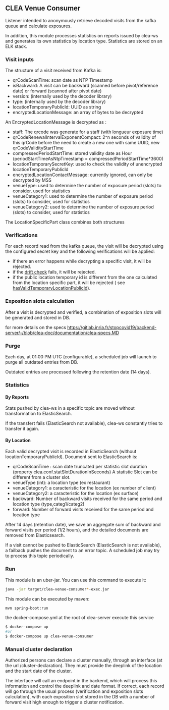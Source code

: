 ## CLEA Venue Consumer

Listener intended to anonymously retrieve decoded visits from the kafka queue and calculate exposures.

In addition, this module processes statistics on reports issued by clea-ws and generates its own statistics by location
type. Statistics are stored on an ELK stack.

### Visit inputs

The structure of a visit received from Kafka is:

- qrCodeScanTime: scan date as NTP Timestamp
- isBackward: A visit can be backward (scanned before pivot/reference date) or forward (scanned after pivot date)
- version: (internally used by the decoder library)
- type: (internally used by the decoder library)
- locationTemporaryPublicId: UUID as string
- encryptedLocationMessage: an array of bytes to be decrypted

An EncryptedLocationMessage is decrypted as :

- staff: The qrcode was generate for a staff (with longueur exposure time)
- qrCodeRenewalIntervalExponentCompact: 2^n seconds of validity of this qrCode before the need to create a new one with
  same UUID, new qrCodeValidityStartTime
- compressedPeriodStartTime: stored validity date as Hour (periodStartTimeAsNtpTimestamp =
  compressedPeriodStartTime\*3600)
- locationTemporarySecretKey: used to check the validity of unencrypted locationTemporaryPublicId
- encryptedLocationContactMessage: currently ignored, can only be decrypted by MSS
- venueType: used to determine the number of exposure period (slots) to consider, used for statistics
- venueCategory1: used to determine the number of exposure period (slots) to consider, used for statistics
- venueCategory2: used to determine the number of exposure period (slots) to consider, used for statistics

The LocationSpecificPart class combines both structures

### Verifications

For each record read from the kafka queue, the visit will be decrypted using the configured secret key and the following
verifications will be applied:

- if there an error happens while decrypting a specific visit, it will be rejected.
- if
  the [drift check]("https://hal.inria.fr/hal-03146022v3/document#processing-of-a-user-location-record-by-the-backend-server")
  fails, it will be rejected.
- if the public location temporary id is different from the one calculated from the location specific part, it will be
  rejected (
  see [hasValidTemporaryLocationPublicId]("src/main/java/fr/gouv/clea/consumer/service/impl/DecodedVisitService.java)).

### Exposition slots calculation

After a visit is decrypted and verified, a combination of exposition slots will be generated and stored in DB.

for more details on the
specs https://gitlab.inria.fr/stopcovid19/backend-server/-/blob/clea-doc/documentation/clea-specs.MD

### Purge

Each day, at 01:00 PM UTC (configurable), a scheduled job will launch to purge all outdated entries from DB.

Outdated entries are processed following the retention date (14 days).

### Statistics

#### By Reports

Stats pushed by clea-ws in a specific topic are moved without transformation to ElasticSearch.

If the transfert fails (ElasticSearch not available), clea-ws constantly tries to transfer it again.

#### By Location

Each valid decrypted visit is recorded in ElasticSearch (without locationTemporaryPublicId). Document sent to
ElasticSearch is:

- qrCodeScanTime : scan date truncated per statistic slot duration (property clea.conf.statSlotDurationInSeconds)
  A statistic Slot can be different from a cluster slot.
- venueType (int): a location type (ex restaurant)
- venueCategory1: a caracteristic for the location (ex number of client)
- venueCategory2: a caracteristic for the location (ex surface)
- backward: Number of backward visits received for the same period and location type (type,categ1/categ2)
- forward: Number of forward visits received for the same period and location type

After 14 days (retention date), we save an aggregate sum of backward and forward visits per period (1/2 hours), and the
detailed documents are removed from Elasticsearch.

If a visit cannot be pushed to ElasticSearch (ElasticSearch is not available), a failback pushes the document to an
error topic. A scheduled job may try to process this topic periodically.

### Run

This module is an uber-jar. You can use this command to execute it:

```bash
java -jar target/clea-venue-consumer*-exec.jar
```

This module can be executed by maven:

```bash
mvn spring-boot:run
```

the docker-compose.yml at the root of clea-server execute this service

```bash
$ docker-compose up
#or
$ docker-compose up clea-venue-consumer
```

### Manual cluster declaration

Authorized persons can declare a cluster manually, through an interface (at the url /cluster-declaration). They must
provide the deeplink of the location and the start date of the cluster.

The interface will call an endpoint in the backend, which will process this information and control the deeplink and
date format. If correct, each record will go through the usual process (verification and exposition slots calculation),
with each exposition slot stored in the DB with a number of forward visit high enough to trigger a cluster notification.
